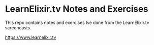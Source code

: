 # LearnElixir.tv Notes and Exercises

This repo contains notes and exercises Ive done from the LearnElixir.tv screencasts.

https://www.learnelixir.tv
